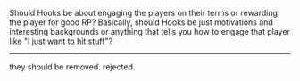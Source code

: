 Should Hooks be about engaging the players on their terms or rewarding the player for good RP?
Basically, should Hooks be just motivations and interesting backgrounds or anything that tells you how to engage that player like "I just want to hit stuff"?

---

they should be removed. rejected.